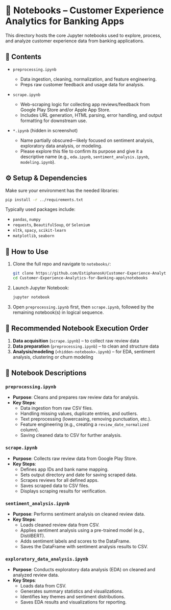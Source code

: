 
# 📝 Notebooks – Customer Experience Analytics for Banking Apps

This directory hosts the core Jupyter notebooks used to explore, process, and analyze customer experience data from banking applications.

## 📂 Contents

- `preprocessing.ipynb`  
  - Data ingestion, cleaning, normalization, and feature engineering.  
  - Preps raw customer feedback and usage data for analysis.

- `scrape.ipynb`  
  - Web-scraping logic for collecting app reviews/feedback from Google Play Store and/or Apple App Store.  
  - Includes URL generation, HTML parsing, error handling, and output formatting for downstream use.

- `*.ipynb` (hidden in screenshot)  
  - Name partially obscured—likely focused on sentiment analysis, exploratory data analysis, or modeling.  
  - Please explore this file to confirm its purpose and give it a descriptive name (e.g., `eda.ipynb`, `sentiment_analysis.ipynb`, `modeling.ipynb`).

## ⚙️ Setup & Dependencies

Make sure your environment has the needed libraries:

```bash
pip install -r ../requirements.txt
```

Typically used packages include:
- `pandas`, `numpy`
- `requests`, `BeautifulSoup`, or `Selenium`
- `nltk`, `spacy`, `scikit-learn`
- `matplotlib`, `seaborn`

## 🚀 How to Use

1. Clone the full repo and navigate to `notebooks/`:
   ```bash
   git clone https://github.com/EstiphanosH/Customer-Experience-Analytics-for-Banking-apps.git
   cd Customer-Experience-Analytics-for-Banking-apps/notebooks
   ```

2. Launch Jupyter Notebook:
   ```bash
   jupyter notebook
   ```

3. Open `preprocessing.ipynb` first, then `scrape.ipynb`, followed by the remaining notebook(s) in logical sequence.

## 🔄 Recommended Notebook Execution Order

1. **Data acquisition** (`scrape.ipynb`) – to collect raw review data  
2. **Data preparation** (`preprocessing.ipynb`) – to clean and structure data  
3. **Analysis/modeling** (`<hidden-notebook>.ipynb`) – for EDA, sentiment analysis, clustering or churn modeling

## 📝 Notebook Descriptions

### `preprocessing.ipynb`
- **Purpose**: Cleans and prepares raw review data for analysis.
- **Key Steps**:
  - Data ingestion from raw CSV files.
  - Handling missing values, duplicate entries, and outliers.
  - Text preprocessing (lowercasing, removing punctuation, etc.).
  - Feature engineering (e.g., creating a `review_date_normalized` column).
  - Saving cleaned data to CSV for further analysis.


### `scrape.ipynb`
- **Purpose**: Collects raw review data from Google Play Store.
- **Key Steps**:
  - Defines app IDs and bank name mapping.
  - Sets output directory and date for saving scraped data.
  - Scrapes reviews for all defined apps.
  - Saves scraped data to CSV files.
  - Displays scraping results for verification.

### `sentiment_analysis.ipynb`
- **Purpose**: Performs sentiment analysis on cleaned review data.
- **Key Steps**:
  - Loads cleaned review data from CSV.
  - Applies sentiment analysis using a pre-trained model (e.g., DistilBERT).
  - Adds sentiment labels and scores to the DataFrame.
  - Saves the DataFrame with sentiment analysis results to CSV.

### `exploratory_data_analysis.ipynb`
- **Purpose**: Conducts exploratory data analysis (EDA) on cleaned and analyzed review data.
- **Key Steps**:
  - Loads data from CSV.
  - Generates summary statistics and visualizations.
  - Identifies key themes and sentiment distributions.
  - Saves EDA results and visualizations for reporting.

